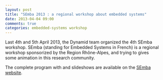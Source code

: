 ```yaml
---
layout: post
title: "SEmba 2013 : a regional workshop about embedded systems"
date: 2013-04-04 09:00
comments: true
categories: embedded-systems workshop 
---
```


Last 4th and 5th April 2013, the Dynamid team organized the 4th SEmba workshop. SEmba (standing for Embedded Systems in French) is a regional workshop sponsorized by the Region Rhône-Alpes, and trying to gives some animation in this research community. 

The complete program with and slideshows are available on the [SEmba website](http://www.projet-semba-cluster-isle-rhone-alpes.org/semba13/Planning_Semba_2013.html).
